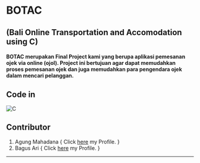 # BOTAC
## (Bali Online Transportation and Accomodation using C)

#### BOTAC merupakan Final Project kami yang berupa aplikasi pemesanan ojek via online (ojol). Project ini bertujuan agar dapat memudahkan proses pemesanan ojek dan juga memudahkan para pengendara ojek dalam mencari pelanggan.

## Code in 
![C](https://img.shields.io/badge/-C-05122A?style=for-the-badge&logo=C&logoColor=A8B9CC) 


## Contributor 
1. Agung Mahadana { Click [here](https://github.com/agungmahadana) my Profile. }
2. Bagus Ari      { Click [here](https://github.com/BagusAri-17) my Profile. } 

<hr>
